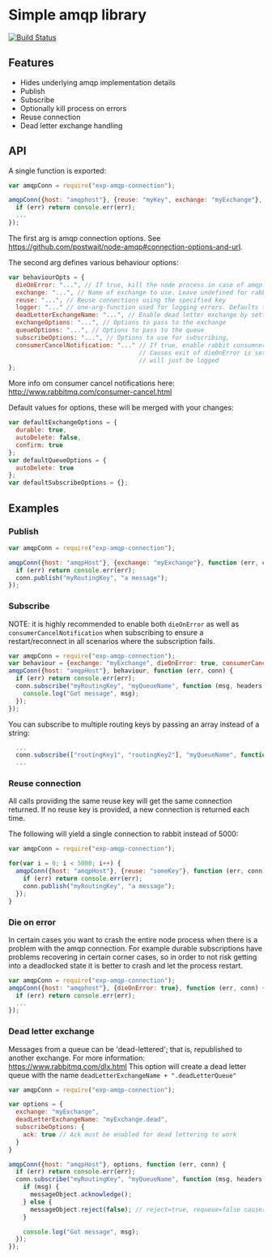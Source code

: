 # Simple amqp library

[![Build Status](https://travis-ci.org/ExpressenAB/exp-amqp-connection.svg?branch=master)](https://travis-ci.org/ExpressenAB/exp-amqp-connection)

## Features

* Hides underlying amqp implementation details
* Publish
* Subscribe
* Optionally kill process on errors
* Reuse connection
* Dead letter exchange handling

## API

A single function is exported:

```js
var amqpConn = require("exp-amqp-connection");

amqpConn({host: "amqphost"}, {reuse: "myKey", exchange: "myExchange"}, function (err, conn) {
  if (err) return console.err(err);
  ...
});
```

The first arg is amqp connection options.
See https://github.com/postwait/node-amqp#connection-options-and-url.

The second arg defines various behaviour options:

```javascript
var behaviourOpts = {
  dieOnError: "...", // If true, kill the node process in case of amqp errors
  exchange: "...", // Name of exchange to use. Leave undefined for rabbit default exchange.
  reuse: "...", // Reuse connections using the specified key
  logger: "..." // one-arg-function used for logging errors. Defaults to console.log
  deadLetterExchangeName: "...", // Enable dead letter exchange by setting a name for it.
  exchangeOptions: "...", // Options to pass to the exchange
  queueOptions: "...", // Options to pass to the queue
  subscribeOptions: "...", // Options to use for subscribing,
  consumerCancelNotification: "..." // If true, enable rabbit consumner cancel notifications.
                                    // Causes exit of dieOnError is set, otherwise the notification
                                    // will just be logged
};
```

More info om consumer cancel notifications here: http://www.rabbitmq.com/consumer-cancel.html

Default values for options, these will be merged with your changes:

```javascript
var defaultExchangeOptions = {
  durable: true,
  autoDelete: false,
  confirm: true
};
var defaultQueueOptions = {
  autoDelete: true
};
var defaultSubscribeOptions = {};

```

## Examples

### Publish

```js
var amqpConn = require("exp-amqp-connection");

amqpConn({host: "amqpHost"}, {exchange: "myExchange"}, function (err, conn) {
  if (err) return console.err(err);
  conn.publish("myRoutingKey", "a message");
});
```

### Subscribe

NOTE: it is highly recommended to enable both ``dieOnError`` as well as
``consumerCancelNotification`` when subscribing to ensure a restart/reconnect in all scenarios
where the subscription fails.

```js
var amqpConn = require("exp-amqp-connection");
var behaviour = {exchange: "myExchange", dieOnError: true, consumerCancelNotification: true};
amqpConn({host: "amqpHost"}, behaviour, function (err, conn) {
  if (err) return console.err(err);
  conn.subscribe("myRoutingKey", "myQueueName", function (msg, headers, deliveryInfo, msgObject) {
    console.log("Got message", msg);
  });
});
```

You can subscribe to multiple routing keys by passing an array instead of a string:

```js
  ...
  conn.subscribe(["routingKey1", "routingKey2"], "myQueueName", function (msg) { ... });
  ...
```

### Reuse connection

All calls providing the same reuse key will get the same connection returned. If no
reuse key is provided, a new connection is returned each time.

The following will yield a single connection to rabbit instead of 5000:

```js
var amqpConn = require("exp-amqp-connection");

for(var i = 0; i < 5000; i++) {
  amqpConn({host: "amqpHost"}, {reuse: "someKey"}, function (err, conn) {
    if (err) return console.err(err);
    conn.publish("myRoutingKey", "a message");
  });
}
```

### Die on error

In certain cases you want to crash the entire node process when there is a problem
with the amqp connection. For example durable subscriptions have problems recovering
in certain corner cases, so in order to not risk getting into a deadlocked state it
is better to crash and let the process restart.

```js
var amqpConn = require("exp-amqp-connection");
amqpConn({host: "amqphost"}, {dieOnError: true}, function (err, conn) {
  if (err) return console.err(err);
  ...
});
```

### Dead letter exchange

Messages from a queue can be 'dead-lettered'; that is, republished to another exchange.
For more information: https://www.rabbitmq.com/dlx.html
This option will create a dead letter queue with the name
`deadLetterExchangeName + ".deadLetterQueue"`

```js
var amqpConn = require("exp-amqp-connection");

var options = {
  exchange: "myExchange",
  deadLetterExchangeName: "myExchange.dead",
  subscribeOptions: {
    ack: true // Ack must be enabled for dead lettering to work
  }
}

amqpConn({host: "amqpHost"}, options, function (err, conn) {
  if (err) return console.err(err);
  conn.subscribe("myRoutingKey", "myQueueName", function (msg, headers, deliveryInfo, msgObject) {
    if (msg) {
      messageObject.acknowledge();
    } else {
      messageObject.reject(false); // reject=true, requeue=false causes dead-lettering
    }

    console.log("Got message", msg);
  });
});
```
